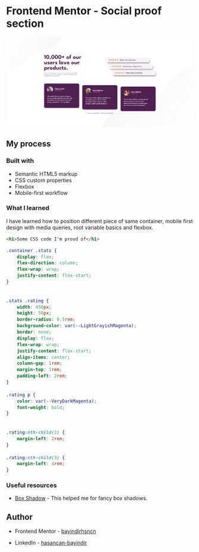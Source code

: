 # Frontend Mentor - Social proof section

![Design preview for the Social proof section coding challenge](./design/desktop-preview.png)

## My process

### Built with

- Semantic HTML5 markup
- CSS custom properties
- Flexbox
- Mobile-first workflow

### What I learned

I have learned how to position different piece of same container, mobile first design with media queries, root variable basics and flexbox. 

```html
<h1>Some CSS code I'm proud of</h1>
```
```css
.container .stats {
    display: flex;
    flex-direction: column;
    flex-wrap: wrap;
    justify-content: flex-start;
}


.stats .rating {
    width: 450px;
    height: 50px;
    border-radius: 0.5rem;
    background-color: var(--LightGrayishMagenta);
    border: none;
    display: flex;
    flex-wrap: wrap;
    justify-content: flex-start;
    align-items: center;
    column-gap: 1rem;
    margin-top: 1rem;
    padding-left: 2rem;
}

.rating p {
    color: var(--VeryDarkMagenta);
    font-weight: bold;
}


.rating:nth-child(2) {
    margin-left: 2rem;
}

.rating:nth-child(3) {
    margin-left: 4rem;
}

```

### Useful resources

- [Box Shadow](https://www.cssmatic.com/box-shadow) - This helped me for fancy box shadows.


## Author

- Frontend Mentor - [bayindirhsncn](https://www.frontendmentor.io/profile/bayindirhsncn)

- LinkedIn - [hasancan-bayindir](https://www.linkedin.com/in/hasancan-bayindir/)